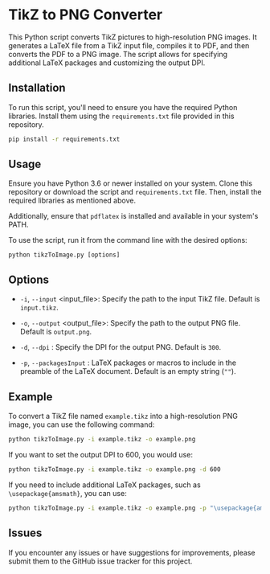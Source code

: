 # TikZ to PNG Converter

This Python script converts TikZ pictures to high-resolution PNG images. It generates a LaTeX file from a TikZ input file, compiles it to PDF, and then converts the PDF to a PNG image. The script allows for specifying additional LaTeX packages and customizing the output DPI.

## Installation

To run this script, you'll need to ensure you have the required Python libraries. Install them using the `requirements.txt` file provided in this repository.

```bash
pip install -r requirements.txt
```


## Usage

Ensure you have Python 3.6 or newer installed on your system. Clone this repository or download the script and `requirements.txt` file. Then, install the required libraries as mentioned above.

Additionally, ensure that `pdflatex` is installed and available in your system's PATH.

To use the script, run it from the command line with the desired options:

```
python tikzToImage.py [options]
```


## Options

- `-i`, `--input` <input_file>: Specify the path to the input TikZ file. Default is `input.tikz`.

- `-o`, `--output` <output_file>: Specify the path to the output PNG file. Default is `output.png`.

- `-d`, `--dpi` <dpi>: Specify the DPI for the output PNG. Default is `300`.

- `-p`, `--packagesInput` <packages>: LaTeX packages or macros to include in the preamble of the LaTeX document. Default is an empty string (`""`).

## Example

To convert a TikZ file named `example.tikz` into a high-resolution PNG image, you can use the following command:

```bash
python tikzToImage.py -i example.tikz -o example.png

```


If you want to set the output DPI to 600, you would use:


```bash
python tikzToImage.py -i example.tikz -o example.png -d 600

```


If you need to include additional LaTeX packages, such as `\usepackage{amsmath}`, you can use:

```bash
python tikzToImage.py -i example.tikz -o example.png -p "\usepackage{amsmath}"
```

## Issues

If you encounter any issues or have suggestions for improvements, please submit them to the GitHub issue tracker for this project.